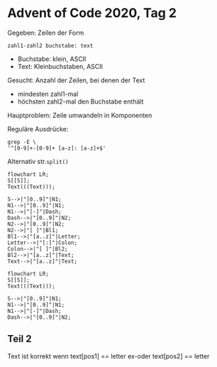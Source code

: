 # Advent of Code 2020, Tag 2

Gegeben: Zeilen der Form

~~~
zahl1-zahl2 buchstabe: text
~~~

- Buchstabe: klein, ASCII
- Text: Kleinbuchstaben, ASCII

Gesucht: Anzahl der Zeilen, bei denen der Text
- mindesten zahl1-mal
- höchsten zahl2-mal
den Buchstabe enthält

Hauptproblem: Zeile umwandeln in Komponenten

Reguläre Ausdrücke:
~~~
grep -E \
'^[0-9]+-[0-9]+ [a-z]: [a-z]+$'
~~~

Alternativ str.`split()`

~~~mermaid
flowchart LR;
S[[S]];
Text(((Text)));

S-->|"[0..9]"|N1;
N1-->|"[0..9]"|N1;
N1-->|"[-]"|Dash;
Dash-->|"[0..9]"|N2;
N2-->|"[0..9]"|N2;
N2-->|"[ ]"|Bl1;
Bl1-->|"[a..z]"|Letter;
Letter-->|"[:]"|Colon;
Colon-->|"[ ]"|Bl2;
Bl2-->|"[a..z]"|Text;
Text-->|"[a..z]"|Text;
~~~

~~~mermaid
flowchart LR;
S[[S]];
Text(((Text)));

S-->|"[0..9]"|N1;
N1-->|"[0..9]"|N1;
N1-->|"[-]"|Dash;
Dash-->|"[0..9]"|N2;
~~~

## Teil 2

Text ist korrekt wenn text[pos1] == letter ex-oder text[pos2] == letter
